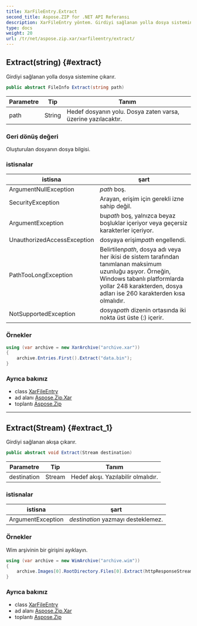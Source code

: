 ```yaml
---
title: XarFileEntry.Extract
second_title: Aspose.ZIP for .NET API Referansı
description: XarFileEntry yöntem. Girdiyi sağlanan yolla dosya sistemine çıkarır.
type: docs
weight: 20
url: /tr/net/aspose.zip.xar/xarfileentry/extract/
---
```

## Extract(string) {#extract}

Girdiyi sağlanan yolla dosya sistemine çıkarır.

```csharp
public abstract FileInfo Extract(string path)
```

| Parametre | Tip | Tanım |
| --- | --- | --- |
| path | String | Hedef dosyanın yolu. Dosya zaten varsa, üzerine yazılacaktır. |

### Geri dönüş değeri

Oluşturulan dosyanın dosya bilgisi.

### istisnalar

| istisna | şart |
| --- | --- |
| ArgumentNullException | *path* boş. |
| SecurityException | Arayan, erişim için gerekli izne sahip değil. |
| ArgumentException | bu*path* boş, yalnızca beyaz boşluklar içeriyor veya geçersiz karakterler içeriyor. |
| UnauthorizedAccessException | dosyaya erişim*path* engellendi. |
| PathTooLongException | Belirtilen*path*, dosya adı veya her ikisi de sistem tarafından tanımlanan maksimum uzunluğu aşıyor. Örneğin, Windows tabanlı platformlarda yollar 248 karakterden, dosya adları ise 260 karakterden kısa olmalıdır. |
| NotSupportedException | dosya*path* dizenin ortasında iki nokta üst üste (:) içerir. |

### Örnekler

```csharp
using (var archive = new XarArchive("archive.xar"))
{
    archive.Entries.First().Extract("data.bin");
}
```

### Ayrıca bakınız

* class [XarFileEntry](../)
* ad alanı [Aspose.Zip.Xar](../../xarfileentry/)
* toplantı [Aspose.Zip](../../../)

---

## Extract(Stream) {#extract_1}

Girdiyi sağlanan akışa çıkarır.

```csharp
public abstract void Extract(Stream destination)
```

| Parametre | Tip | Tanım |
| --- | --- | --- |
| destination | Stream | Hedef akışı. Yazılabilir olmalıdır. |

### istisnalar

| istisna | şart |
| --- | --- |
| ArgumentException | *destination* yazmayı desteklemez. |

### Örnekler

Wim arşivinin bir girişini ayıklayın.

```csharp
using (var archive = new WimArchive("archive.wim"))
{
    archive.Images[0].RootDirectory.Files[0].Extract(httpResponseStream);
}
```

### Ayrıca bakınız

* class [XarFileEntry](../)
* ad alanı [Aspose.Zip.Xar](../../xarfileentry/)
* toplantı [Aspose.Zip](../../../)


